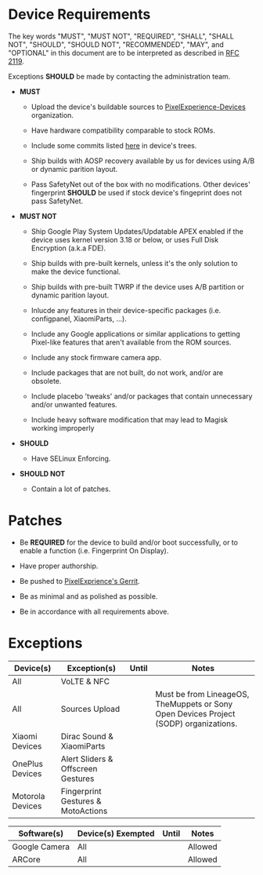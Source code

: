 # Device Requirements

The key words "MUST", "MUST NOT", "REQUIRED", "SHALL", "SHALL NOT", "SHOULD", "SHOULD NOT", "RECOMMENDED",  "MAY", and "OPTIONAL" in this document are to be interpreted as described in [RFC 2119](https://tools.ietf.org/html/rfc2119).

Exceptions **SHOULD** be made by contacting the administration team.

- **MUST** 
 
  - Upload the device's buildable sources to [PixelExperience-Devices](https://github.com/PixelExperience-Devices) organization. 
  
  - Have hardware compatibility comparable to stock ROMs.
    
  - Include some commits listed [here](https://github.com/PixelExperience-Devices/required_commits) in device's trees.
    
  - Ship builds with AOSP recovery available by us for devices using A/B or dynamic parition layout.
    
  - Pass SafetyNet out of the box with no modifications. Other devices' fingerprint **SHOULD** be used if stock device's fingeprint does not pass SafetyNet.

- **MUST NOT**

  - Ship Google Play System Updates/Updatable APEX enabled if the device uses kernel version 3.18 or below, or uses Full Disk Encryption (a.k.a FDE).
    
  - Ship builds with pre-built kernels, unless it's the only solution to make the device functional.
    
  - Ship builds with pre-built TWRP if the device uses A/B partition or dynamic parition layout.

  - Inlucde any features in their device-specific packages (i.e. configpanel, XiaomiParts, ...).
    
  - Include any Google applications or similar applications to getting Pixel-like features that aren't available from the ROM sources.
    
  - Include any stock firmware camera app.

  - Include packages that are not built, do not work, and/or are obsolete.
  
  - Include placebo 'tweaks' and/or packages that contain unnecessary and/or unwanted features.
    
  - Include heavy software modification that may lead to Magisk working improperly
 
- **SHOULD**  <br>

  - Have SELinux Enforcing.

- **SHOULD NOT** <br>

   - Contain a lot of patches. 
    
# Patches

- Be **REQUIRED** for the device to build and/or boot successfully, or to enable a function (i.e. Fingerprint On Display).
  
- Have proper authorship.

- Be pushed to [PixelExprience's Gerrit](https://gerrit.pixelexperience.org).

- Be as minimal and as polished as possible.

- Be in accordance with all requirements above.

# Exceptions
Device(s)        | Exception(s)                          | Until | Notes
-----------------|---------------------------------------|-------|-------------------------------------------------------------------------------------
All              | VoLTE & NFC                           |       |
All              | Sources Upload                        |       |Must be from LineageOS, TheMuppets or Sony Open Devices Project (SODP) organizations.
Xiaomi Devices   | Dirac Sound & XiaomiParts             |       |
OnePlus Devices  | Alert Sliders & Offscreen Gestures    |       |
Motorola Devices | Fingerprint Gestures & MotoActions    |       |

Software(s)      | Device(s) Exempted | Until | Notes 
-----------------| -------------------|-------|--------
Google Camera    | All                |       | Allowed
ARCore           | All                |       | Allowed
